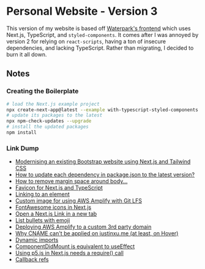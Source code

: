 # Personal Website - Version 3

This version of my website is based off [Waterpark's frontend](https://github.com/loolabs/waterpark/tree/main/client) which uses Next.js, TypeScript, and `styled-components`. It comes after I was annoyed by version 2 for relying on `react-scripts`, having a ton of insecure dependencies, and lacking TypeScript. Rather than migrating, I decided to burn it all down.

## Notes

### Creating the Boilerplate

```sh
# load the Next.js example project
npx create-next-app@latest --example with-typescript-styled-components .
# update its packages to the latest
npx npm-check-updates --upgrade
# install the updated packages
npm install
```

### Link Dump

- [Modernising an existing Bootstrap website using Next.js and Tailwind CSS](https://dev.to/jameswallis/series/7970)
- [How to update each dependency in package.json to the latest version?](https://stackoverflow.com/a/22849716)
- [How to remove margin space around body...](https://stackoverflow.com/a/9547315)
- [Favicon for Next.js and TypeScript](https://dev.to/jcubic/favicon-for-next-js-and-typescript-9gk)
- [Linking to an element](https://stackoverflow.com/a/2835151)
- [Custom image for using AWS Amplify with Git LFS](https://hub.docker.com/r/slawekkolodziej/aws-amplify-lfs)
- [FontAwesome icons in Next.js](https://fontawesome.com/docs/web/use-with/react/use-with#next-js)
- [Open a Next.js Link in a new tab](https://stackoverflow.com/a/71029662)
- [List bullets with emoji](https://www.clairecodes.com/blog/2019-04-26-styling-list-bullets-with-emoji/)
- [Deploying AWS Amplify to a custom 3rd party domain](https://docs.aws.amazon.com/amplify/latest/userguide/to-add-a-custom-domain-managed-by-a-third-party-dns-provider.html)
- [Why CNAME can't be applied on justinxu.me (at least, on Hover)](https://www.freecodecamp.org/news/why-cant-a-domain-s-root-be-a-cname-8cbab38e5f5c/)
- [Dynamic imports](https://www.typescriptlang.org/docs/handbook/release-notes/typescript-2-4.html#dynamic-import-expressions)
- [ComponentDidMount is equivalent to useEffect](https://stackoverflow.com/questions/60304981/where-to-put-component-did-mount-in-my-next-js-file)
- [Using p5.js in Next.js needs a require() call](https://stackoverflow.com/a/57897131)
- [Callback refs](https://reactjs.org/docs/refs-and-the-dom.html#callback-refs)
